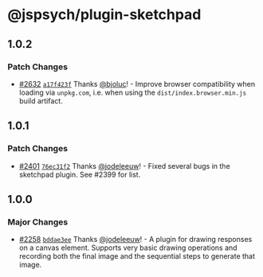 # @jspsych/plugin-sketchpad

## 1.0.2

### Patch Changes

- [#2632](https://github.com/jspsych/jsPsych/pull/2632) [`a17f423f`](https://github.com/jspsych/jsPsych/commit/a17f423f18df24c73baeb06d4079f9f2f9211386) Thanks [@bjoluc](https://github.com/bjoluc)! - Improve browser compatibility when loading via `unpkg.com`, i.e. when using the `dist/index.browser.min.js` build artifact.

## 1.0.1

### Patch Changes

- [#2401](https://github.com/jspsych/jsPsych/pull/2401) [`76ec31f2`](https://github.com/jspsych/jsPsych/commit/76ec31f2242216f871472d5e26d9c0644cea0477) Thanks [@jodeleeuw](https://github.com/jodeleeuw)! - Fixed several bugs in the sketchpad plugin. See #2399 for list.

## 1.0.0

### Major Changes

- [#2258](https://github.com/jspsych/jsPsych/pull/2258) [`bddae3ee`](https://github.com/jspsych/jsPsych/commit/bddae3eef7abb4dae1eef813a81584e3c4042b0f) Thanks [@jodeleeuw](https://github.com/jodeleeuw)! - A plugin for drawing responses on a canvas element. Supports very basic drawing operations and recording both the final image and the sequential steps to generate that image.
